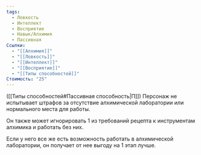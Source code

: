 ```yaml
---
tags:
  - Ловкость
  - Интеллект
  - Восприятие
  - Навык/Алхимия
  - Пассивная
Ссылки:
  - "[[Алхимия]]"
  - "[[Ловкость]]"
  - "[[Интеллект]]"
  - "[[Восприятие]]"
  - "[[Типы способностей]]"
Стоимость: "25"
---
```

([[Типы способностей#Пассивная способность|П]]) Персонаж не испытывает штрафов за отсутствие алхимической лаборатории или нормального места для работы.

Он также может игнорировать 1 из требований рецепта к инструментам алхимика и работать без них. 

Если у него все же есть возможность работать в алхимической лаборатории, он получает от нее выгоду на 1 этап лучше. 
